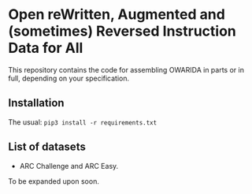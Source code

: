 # Open reWritten, Augmented and (sometimes) Reversed Instruction Data for All
This repository contains the code for assembling OWARIDA in parts or in full, depending on your specification.

## Installation
The usual:
`pip3 install -r requirements.txt`

## List of datasets
- ARC Challenge and ARC Easy.

To be expanded upon soon.